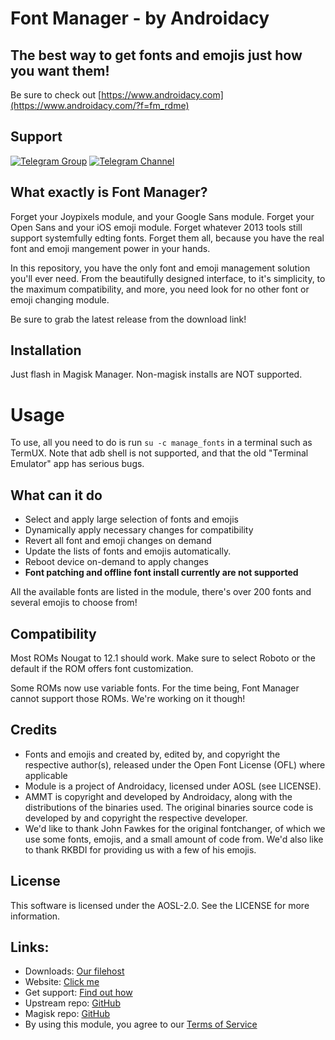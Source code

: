 # **Font Manager - by Androidacy**

## **The best way to get fonts and emojis just how you want them!**

Be sure to check out [https://www.androidacy.com](https://www.androidacy.com/?f=fm_rdme)

## Support

[![Telegram Group](https://img.shields.io/endpoint?color=neon&style=flat&url=https%3A%2F%2Ftg.sumanjay.workers.dev%2Fandroidacy_discussions)](https://telegram.dog/androidacy_discussions)
[![Telegram Channel](https://img.shields.io/endpoint?color=neon&style=flat&url=https%3A%2F%2Ftg.sumanjay.workers.dev%2Fandroidacy)](https://telegram.dog/androidacy)

## What exactly is Font Manager? 

Forget your Joypixels module, and your Google Sans module. Forget your Open Sans and your iOS emoji module. Forget whatever 2013 tools still support systemfully edting fonts. Forget them all, because you have the real font and emoji mangement power in your hands.

In this repository, you have the only font and emoji management solution you'll ever need. From the beautifully designed interface, to it's simplicity, to the maximum compatibility, and more, you need look for no other font or emoji changing module.

Be sure to grab the latest release from the download link!

## Installation

Just flash in Magisk Manager. Non-magisk installs are NOT supported.

# Usage

To use, all you need to do is run `su -c manage_fonts` in a terminal such as TermUX. Note that adb shell is not supported, and that the old "Terminal Emulator" app has serious bugs.

## What can it do

- Select and apply large selection of fonts and emojis
- Dynamically apply necessary changes for compatibility
- Revert all font and emoji changes on demand
- Update the lists of fonts and emojis automatically.
- Reboot device on-demand to apply changes
- **Font patching and offline font install currently are not supported**

All the available fonts are listed in the module, there's over 200 fonts and several emojis to choose from!

## Compatibility

Most ROMs Nougat to 12.1 should work. Make sure to select Roboto or the default if the ROM offers font customization. 

Some ROMs now use variable fonts. For the time being, Font Manager cannot support those ROMs. We're working on it though! 

## Credits

- Fonts and emojis and created by, edited by, and copyright the respective author(s), released under the Open Font License (OFL) where applicable
- Module is a project of Androidacy, licensed under AOSL (see LICENSE).
- AMMT is copyright and developed by Androidacy, along with the distributions of the binaries used. The original binaries source code is developed by and copyright the respective developer.
- We'd like to thank John Fawkes for the original fontchanger, of which we use some fonts, emojis, and a small amount of code from. We'd also like to thank RKBDI for providing us with a few of his emojis.

## License

This software is licensed under the AOSL-2.0. See the LICENSE for more information.

## Links:

- Downloads: [Our filehost](https://www.androidacy.com/downloads/?fm_rdme_links)
- Website: [Click me](https://www.androidacy.com)
- Get support: [Find out how](https://www.androidacy.com/contact/)
- Upstream repo: [GitHub](https://github.com/Androidacy/FontManager-Module/)
- Magisk repo: [GitHub](https://github.com/Magisk-Modules-Repo/fontrevival)
- By using this module, you agree to our [Terms of Service](https://www.androidacy.com/terms/)

